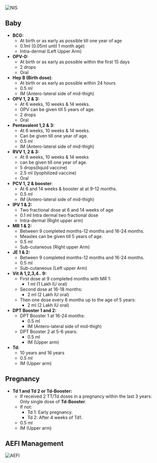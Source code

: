 ![NIS](file:///android_asset/quickrefs/images/nis.png)

## Baby
- **BCG:**
  - At birth or as early as possible till one year of age
  - 0.1ml (0.05ml until 1 month age) 
  - Intra-dermal (Left Upper Arm)
- **OPV-0:**
  - At birth or as early as possible within the first 15 days
  - 2 drops
  - Oral
- **Hep B (Birth dose)**:
  - At birth or as early as possible within 24 hours 
  - 0.5 ml
  - IM (Antero-lateral side of mid-thigh)
- **OPV 1, 2 & 3:**
  - At 6 weeks, 10 weeks & 14 weeks.
  - OPV can be given till 5 years of age.
  - 2 drops
  - Oral
- **Pentavalent 1,2 & 3:**
  - At 6 weeks, 10 weeks & 14 weeks.
  - Can be given till one year of age.
  - 0.5 ml
  - IM (Antero-lateral side of mid-thigh)
- **RVV 1, 2 & 3:**
  - At 6 weeks, 10 weeks & 14 weeks
  - can be given till one year of age.
  - 5 drops(liquid vaccine)
  - 2.5 ml (lyophilized vaccine)
  - Oral
- **PCV 1, 2 & booster**:
  - At 6 and 14 weeks & booster at at 9-12 months. 
  - 0.5 ml
  - IM (Antero-lateral side of mid-thigh)
- **IPV 1 & 2:**
  - Two fractional dose at 6 and 14 weeks of age
  - 0.1 ml Intra dermal two fractional dose 
  - Intra-dermal (Right upper arm)
- **MR 1 & 2:**
  - Between 9 completed months-12 months and 16-24 months. 
  - Measles can be given till 5 years of age.
  - 0.5 ml
  - Sub-cutaneous (Right upper Arm)
- **JE 1 & 2:**
  - Between 9 completed months-12 months and 16-24 months.
  - 0.5 ml
  - Sub-cutaneous (Left upper Arm)
- **Vit A 1,2,3,4.. 9:**
  - First dose at 9 completed months with MR 1:
    - 1 ml (1 Lakh IU oral)
  - Second dose at 16-18 months:
    - 2 ml (2 Lakh IU oral)
  - Then one dose every 6 months up to the age of 5 years:
    - 2 ml (2 Lakh IU oral)
- **DPT Booster 1 and 2:**
  - DPT Booster 1 at 16-24 months:
    - 0.5 ml 
    - IM (Antero-lateral side of mid-thigh)
  - DPT Booster 2 at 5-6 years:
    - 0.5 ml
    - IM (Upper arm)
- **Td:**
  - 10 years and 16 years
  - 0.5 ml
  - IM (Upper arm)

## Pregnancy
- **Td 1 and Td 2 or Td-Booster:**
  - If received 2 TT/Td doses in a pregnancy within the last 3 years: Only single dose of **Td-Booster**.
  - If not:
    - Td 1: Early pregnancy.
    - Td 2: After 4 weeks of Td1.
  - 0.5 ml
  - IM (Upper arm)
## AEFI Management

![AEFI](file:///android_asset/quickrefs/images/aefi.jpeg)
